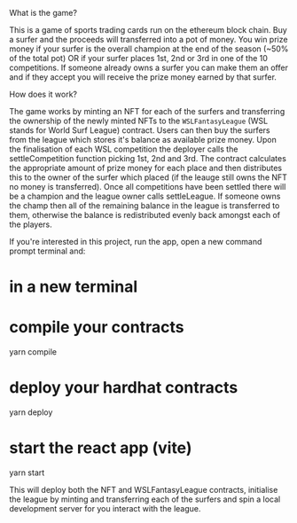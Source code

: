 What is the game?

This is a game of sports trading cards run on the ethereum block chain. Buy a surfer and the proceeds will transferred into a pot of money. You win prize money if your surfer is the overall champion at the end of the season (~50% of the total pot) OR if your surfer places 1st, 2nd or 3rd in one of the 10 competitions. If someone already owns a surfer you can make them an offer and if they accept you will receive the prize money earned by that surfer.

How does it work?

The game works by minting an NFT for each of the surfers and transferring the ownership of the newly minted NFTs to the `WSLFantasyLeague` (WSL stands for World Surf League) contract. Users can then buy the surfers from the league which stores it's balance as available prize money. Upon the finalisation of each WSL competition the deployer calls the settleCompetition function picking 1st, 2nd and 3rd. The contract calculates the appropriate amount of prize money for each place and then distributes this to the owner of the surfer which placed (if the leauge still owns the NFT no money is transferred). Once all competitions have been settled there will be a champion and the league owner calls settleLeague. If someone owns the champ then all of the remaining balance in the league is transferred to them, otherwise the balance is redistributed evenly back amongst each of the players.


If you're interested in this project, run the app, open a new command prompt terminal and:

# in a new terminal
# compile your contracts
yarn compile
# deploy your hardhat contracts
yarn deploy
# start the react app (vite)
yarn start

This will deploy both the NFT and WSLFantasyLeague contracts, initialise the league by minting and transferring each of the surfers and spin a local development server for you interact with the league.
